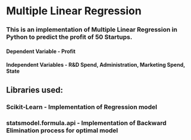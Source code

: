 # Multiple Linear Regression
### This is an implementation of Multiple Linear Regression in Python to predict the profit of 50 Startups.
#### Dependent Variable - Profit
#### Independent Variables - R&D Spend, Administration, Marketing Spend, State

## Libraries used:
### Scikit-Learn - Implementation of Regression model
### statsmodel.formula.api - Implementation of Backward Elimination process for optimal model

